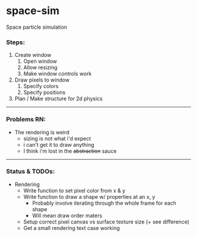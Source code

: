 # space-sim
Space particle simulation

### Steps:
1. Create window
   1. Open window
   2. Allow resizing
   3. Make window controls work
2. Draw pixels to window
   1. Specify colors
   2. Specify positions
3. Plan / Make structure for 2d physics


----
### Problems RN:
- The rendering is weird
  - sizing is not what i'd expect
  - i can't get it to draw anything
  - I think i'm lost in the ~~abstraction~~ sauce
-----
### Status & TODOs:
- Rendering
  - Write function to set pixel color from x & y
  - Write function to draw a shape w/ properties at an x, y
    - Probably involve iterating through the whole frame for each shape
    - Will mean draw order maters 
  - Setup correct pixel canvas vs surface texture size (+ see difference)
  - Get a small rendering text case working